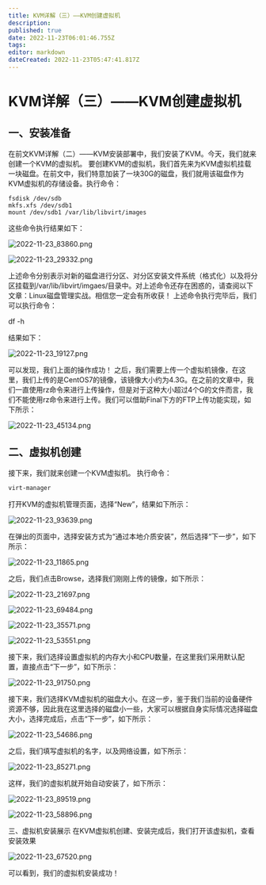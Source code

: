 ```yaml
---
title: KVM详解（三）——KVM创建虚拟机
description: 
published: true
date: 2022-11-23T06:01:46.755Z
tags: 
editor: markdown
dateCreated: 2022-11-23T05:47:41.817Z
---
```


# KVM详解（三）——KVM创建虚拟机
## 一、安装准备
在前文KVM详解（二）——KVM安装部署中，我们安装了KVM。今天，我们就来创建一个KVM的虚拟机。
要创建KVM的虚拟机，我们首先来为KVM虚拟机挂载一块磁盘。在前文中，我们特意加装了一块30G的磁盘，我们就用该磁盘作为KVM虚拟机的存储设备。执行命令：

```
fsdisk /dev/sdb
mkfs.xfs /dev/sdb1
mount /dev/sdb1 /var/lib/libvirt/images
```

这些命令执行结果如下：

![2022-11-23_83860.png](/2022-11-23_83860.png)

![2022-11-23_29332.png](/2022-11-23_29332.png)

上述命令分别表示对新的磁盘进行分区、对分区安装文件系统（格式化）以及将分区挂载到/var/lib/libvirt/imgaes/目录中。对上述命令还存在困惑的，请查阅以下文章：Linux磁盘管理实战。相信您一定会有所收获！
上述命令执行完毕后，我们可以执行命令：

df -h

结果如下：

![2022-11-23_19127.png](/2022-11-23_19127.png)

可以发现，我们上面的操作成功！
之后，我们需要上传一个虚拟机镜像，在这里，我们上传的是CentOS7的镜像，该镜像大小约为4.3G。在之前的文章中，我们一直使用rz命令来进行上传操作，但是对于这种大小超过4个G的文件而言，我们不能使用rz命令来进行上传。我们可以借助Final下方的FTP上传功能实现，如下所示：

![2022-11-23_45134.png](/2022-11-23_45134.png)

## 二、虚拟机创建

接下来，我们就来创建一个KVM虚拟机。
执行命令：

```bash
virt-manager
```

打开KVM的虚拟机管理页面，选择“New”，结果如下所示：

![2022-11-23_93639.png](/2022-11-23_93639.png)


在弹出的页面中，选择安装方式为“通过本地介质安装”，然后选择“下一步”，如下所示：

![2022-11-23_11865.png](/2022-11-23_11865.png)

之后，我们点击Browse，选择我们刚刚上传的镜像，如下所示：

![2022-11-23_21697.png](/2022-11-23_21697.png)

![2022-11-23_69484.png](/2022-11-23_69484.png)

![2022-11-23_35571.png](/2022-11-23_35571.png)

![2022-11-23_53551.png](/2022-11-23_53551.png)

接下来，我们选择设置虚拟机的内存大小和CPU数量，在这里我们采用默认配置，直接点击“下一步”，如下所示：

![2022-11-23_91750.png](/2022-11-23_91750.png)

接下来，我们选择KVM虚拟机的磁盘大小。在这一步，鉴于我们当前的设备硬件资源不够，因此我在这里选择的磁盘小一些，大家可以根据自身实际情况选择磁盘大小，选择完成后，点击“下一步”，如下所示：

![2022-11-23_54686.png](/2022-11-23_54686.png)

之后，我们填写虚拟机的名字，以及网络设置，如下所示：

![2022-11-23_85271.png](/2022-11-23_85271.png)

这样，我们的虚拟机就开始自动安装了，如下所示：

![2022-11-23_89519.png](/2022-11-23_89519.png)

![2022-11-23_58896.png](/2022-11-23_58896.png)

三、虚拟机安装展示
在KVM虚拟机创建、安装完成后，我们打开该虚拟机，查看安装效果

![2022-11-23_67520.png](/2022-11-23_67520.png)

可以看到，我们的虚拟机安装成功！
